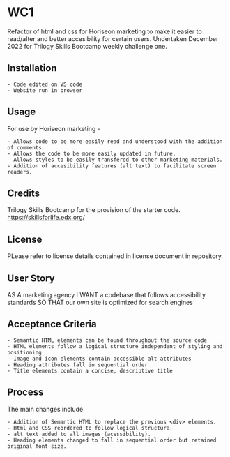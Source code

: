 # WC1

Refactor of html and css for Horiseon marketing to make it easier to read/alter and better accesibility for certain users. Undertaken December 2022 for Trilogy Skills Bootcamp weekly challenge one.


## Installation

    - Code edited on VS code
    - Website run in browser

## Usage

For use by Horiseon marketing -

    - Allows code to be more easily read and understood with the addition of comments.
    - Allows the code to be more easily updated in future.
    - Allows styles to be easily transfered to other marketing materials.
    - Addition of accesibility features (alt text) to facilitate screen readers.


## Credits

Trilogy Skills Bootcamp for the provision of the starter code. https://skillsforlife.edx.org/

## License

PLease refer to license details contained in license document in repository. 

## User Story

AS A marketing agency
I WANT a codebase that follows accessibility standards
SO THAT our own site is optimized for search engines

## Acceptance Criteria

    - Semantic HTML elements can be found throughout the source code
    - HTML elements follow a logical structure independent of styling and positioning
    - Image and icon elements contain accessible alt attributes
    - Heading attributes fall in sequential order
    - Title elements contain a concise, descriptive title


## Process

The main changes include

    - Addition of Semantic HTML to replace the previous <div> elements.
    - Html and CSS reordered to follow logical structure.
    - alt text added to all images (acessibility).
    - Heading elements changed to fall in sequential order but retained original font size.